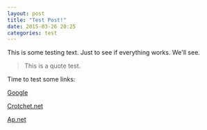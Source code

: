 ```yaml
---
layout: post
title: "Test Post!"
date: 2015-03-26 20:25
categories: test
---
```

This is some testing text. Just to see if everything works. We'll see.

>This is a quote test.

Time to test some links:

[Google][google]

[Crotchet.net][crotchet]

[Ap.net][absolutepunk]



[google]: http://www.google.com
[crotchet]: http://www.crotchet.net
[absolutepunk]: http://www.absolutepunk.net
